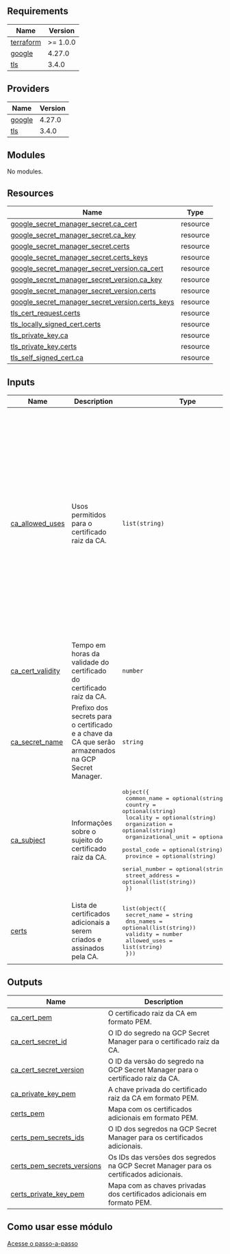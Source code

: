 ## Requirements

| Name | Version |
|------|---------|
| <a name="requirement_terraform"></a> [terraform](#requirement\_terraform) | >= 1.0.0 |
| <a name="requirement_google"></a> [google](#requirement\_google) | 4.27.0 |
| <a name="requirement_tls"></a> [tls](#requirement\_tls) | 3.4.0 |

## Providers

| Name | Version |
|------|---------|
| <a name="provider_google"></a> [google](#provider\_google) | 4.27.0 |
| <a name="provider_tls"></a> [tls](#provider\_tls) | 3.4.0 |

## Modules

No modules.

## Resources

| Name | Type |
|------|------|
| [google_secret_manager_secret.ca_cert](https://registry.terraform.io/providers/hashicorp/google/4.27.0/docs/resources/secret_manager_secret) | resource |
| [google_secret_manager_secret.ca_key](https://registry.terraform.io/providers/hashicorp/google/4.27.0/docs/resources/secret_manager_secret) | resource |
| [google_secret_manager_secret.certs](https://registry.terraform.io/providers/hashicorp/google/4.27.0/docs/resources/secret_manager_secret) | resource |
| [google_secret_manager_secret.certs_keys](https://registry.terraform.io/providers/hashicorp/google/4.27.0/docs/resources/secret_manager_secret) | resource |
| [google_secret_manager_secret_version.ca_cert](https://registry.terraform.io/providers/hashicorp/google/4.27.0/docs/resources/secret_manager_secret_version) | resource |
| [google_secret_manager_secret_version.ca_key](https://registry.terraform.io/providers/hashicorp/google/4.27.0/docs/resources/secret_manager_secret_version) | resource |
| [google_secret_manager_secret_version.certs](https://registry.terraform.io/providers/hashicorp/google/4.27.0/docs/resources/secret_manager_secret_version) | resource |
| [google_secret_manager_secret_version.certs_keys](https://registry.terraform.io/providers/hashicorp/google/4.27.0/docs/resources/secret_manager_secret_version) | resource |
| [tls_cert_request.certs](https://registry.terraform.io/providers/hashicorp/tls/3.4.0/docs/resources/cert_request) | resource |
| [tls_locally_signed_cert.certs](https://registry.terraform.io/providers/hashicorp/tls/3.4.0/docs/resources/locally_signed_cert) | resource |
| [tls_private_key.ca](https://registry.terraform.io/providers/hashicorp/tls/3.4.0/docs/resources/private_key) | resource |
| [tls_private_key.certs](https://registry.terraform.io/providers/hashicorp/tls/3.4.0/docs/resources/private_key) | resource |
| [tls_self_signed_cert.ca](https://registry.terraform.io/providers/hashicorp/tls/3.4.0/docs/resources/self_signed_cert) | resource |

## Inputs

| Name | Description | Type | Default | Required |
|------|-------------|------|---------|:--------:|
| <a name="input_ca_allowed_uses"></a> [ca\_allowed\_uses](#input\_ca\_allowed\_uses) | Usos permitidos para o certificado raiz da CA. | `list(string)` | <pre>[<br>  "any_extended",<br>  "cert_signing",<br>  "client_auth",<br>  "code_signing",<br>  "content_commitment",<br>  "crl_signing",<br>  "data_encipherment",<br>  "decipher_only",<br>  "digital_signature",<br>  "email_protection",<br>  "encipher_only",<br>  "ipsec_end_system",<br>  "ipsec_tunnel",<br>  "ipsec_user",<br>  "key_agreement",<br>  "key_encipherment",<br>  "microsoft_commercial_code_signing",<br>  "microsoft_kernel_code_signing",<br>  "microsoft_server_gated_crypto",<br>  "netscape_server_gated_crypto",<br>  "ocsp_signing",<br>  "server_auth",<br>  "timestamping"<br>]</pre> | no |
| <a name="input_ca_cert_validity"></a> [ca\_cert\_validity](#input\_ca\_cert\_validity) | Tempo em horas da validade do certificado do certificado raiz da CA. | `number` | `43800` | no |
| <a name="input_ca_secret_name"></a> [ca\_secret\_name](#input\_ca\_secret\_name) | Prefixo dos secrets para o certificado e a chave da CA que serão armazenados na GCP Secret Manager. | `string` | n/a | yes |
| <a name="input_ca_subject"></a> [ca\_subject](#input\_ca\_subject) | Informações sobre o sujeito do certificado raiz da CA. | <pre>object({<br>    common_name         = optional(string)<br>    country             = optional(string)<br>    locality            = optional(string)<br>    organization        = optional(string)<br>    organizational_unit = optional(string)<br>    postal_code         = optional(string)<br>    province            = optional(string)<br>    serial_number       = optional(string)<br>    street_address      = optional(list(string))<br>  })</pre> | <pre>{<br>  "common_name": "example.com"<br>}</pre> | no |
| <a name="input_certs"></a> [certs](#input\_certs) | Lista de certificados adicionais a serem criados e assinados pela CA. | <pre>list(object({<br>    secret_name  = string<br>    dns_names    = optional(list(string))<br>    validity     = number<br>    allowed_uses = list(string)<br>  }))</pre> | `[]` | no |

## Outputs

| Name | Description |
|------|-------------|
| <a name="output_ca_cert_pem"></a> [ca\_cert\_pem](#output\_ca\_cert\_pem) | O certificado raiz da CA em formato PEM. |
| <a name="output_ca_cert_secret_id"></a> [ca\_cert\_secret\_id](#output\_ca\_cert\_secret\_id) | O ID do segredo na GCP Secret Manager para o certificado raiz da CA. |
| <a name="output_ca_cert_secret_version"></a> [ca\_cert\_secret\_version](#output\_ca\_cert\_secret\_version) | O ID da versão do segredo na GCP Secret Manager para o certificado raiz da CA. |
| <a name="output_ca_private_key_pem"></a> [ca\_private\_key\_pem](#output\_ca\_private\_key\_pem) | A chave privada do certificado raiz da CA em formato PEM. |
| <a name="output_certs_pem"></a> [certs\_pem](#output\_certs\_pem) | Mapa com os certificados adicionais em formato PEM. |
| <a name="output_certs_pem_secrets_ids"></a> [certs\_pem\_secrets\_ids](#output\_certs\_pem\_secrets\_ids) | O ID dos segredos na GCP Secret Manager para os certificados adicionais. |
| <a name="output_certs_pem_secrets_versions"></a> [certs\_pem\_secrets\_versions](#output\_certs\_pem\_secrets\_versions) | Os IDs das versões dos segredos na GCP Secret Manager para os certificados adicionais. |
| <a name="output_certs_private_key_pem"></a> [certs\_private\_key\_pem](#output\_certs\_private\_key\_pem) | Mapa com as chaves privadas dos certificados adicionais em formato PEM. |

## Como usar esse módulo
[Acesse o passo-a-passo](how-to-use-this-module/README.md)
